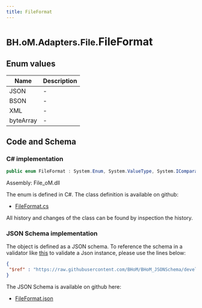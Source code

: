 ```yaml
---
title: FileFormat
---
```


# <small>BH.oM.Adapters.File.</small>**FileFormat**



## Enum values

| Name            | Description                                                    |
|-----------------|----------------------------------------------------------------|
| JSON |  -  |
| BSON |  -  |
| XML |  -  |
| byteArray |  -  |


## Code and Schema

### C# implementation

``` C# title="C#"
public enum FileFormat : System.Enum, System.ValueType, System.IComparable, System.ISpanFormattable, System.IFormattable, System.IConvertible
```

Assembly: File_oM.dll

The enum is defined in C#. The class definition is available on github:

- [FileFormat.cs](https://github.com/BHoM/File_Toolkit/blob/develop/File_oM/enums\FileFormat.cs)

All history and changes of the class can be found by inspection the history.
### JSON Schema implementation

The object is defined as a JSON schema. To reference the schema in a validator like [this](https://www.jsonschemavalidator.net/) to validate a Json instance, please use the lines below:

``` json title="JSON Schema"
{
 "$ref" : "https://raw.githubusercontent.com/BHoM/BHoM_JSONSchema/develop/File_oM/FileFormat.json"
}
```

The JSON Schema is available on github here:

- [FileFormat.json](https://github.com/BHoM/BHoM_JSONSchema/blob/develop/File_oM/FileFormat.json)
